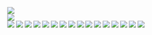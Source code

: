 <div>
  <a href="https://www.linkedin.com/in/gustavorosalemos/"><img src="https://img.shields.io/badge/LinkedIn-0077B5?style=for-the-badge&logo=linkedin&logoColor=white"/></a>
</div>
<div>
  <img src="https://github-readme-stats.vercel.app/api?username=gustavorosalemos&show_icons=true&count_private=true&include_all_commits=true"/>
</div>
<div>
    <img src="https://icongr.am/devicon/javascript-original.svg?size=27&color=ffffff"/>
    <img src="https://icongr.am/devicon/typescript-original.svg?size=27&color=ffffff"/>
    <img src="https://icongr.am/devicon/java-original.svg?size=27&color=ffffff"/>
    <img src="https://icongr.am/devicon/python-original.svg?size=27&color=ffffff"/>
    <img src="https://icongr.am/devicon/go-original.svg?size=27&color=ffffff"/>
    <img src="https://icongr.am/devicon/nodejs-original.svg?size=27&color=ffffff"/>
    <img src="https://icongr.am/devicon/html5-original.svg?size=27&color=ffffff"/>
    <img src="https://icongr.am/devicon/css3-original.svg?size=27&color=ffffff"/>
    <img src="https://icongr.am/devicon/angularjs-original.svg?size=27&color=ffffff"/>
    <img src="https://icongr.am/devicon/react-original-wordmark.svg?size=27&color=ffffff"/>
    <img src="https://icongr.am/devicon/bootstrap-plain.svg?size=27&color=7008b4"/>
    <img src="https://icongr.am/devicon/jquery-original.svg?size=27&color=ffffff"/>
    <img src="https://icongr.am/devicon/mysql-original.svg?size=27&color=ffffff"/>
    <img src="https://icongr.am/devicon/mongodb-original.svg?size=27&color=ffffff"/>
    <img src="https://icongr.am/devicon/git-original.svg?size=27&color=ffffff"/>
    <img src="https://icongr.am/devicon/bitbucket-original.svg?size=27&color=ffffff"/>
  </div>
